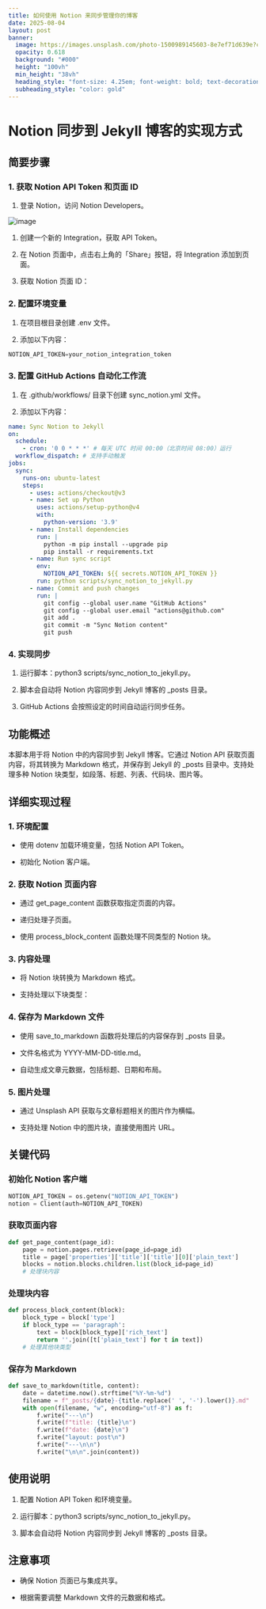```yaml
---
title: 如何使用 Notion 来同步管理你的博客
date: 2025-08-04
layout: post
banner:
  image: https://images.unsplash.com/photo-1500989145603-8e7ef71d639e?crop=entropy&cs=tinysrgb&fit=max&fm=jpg&ixid=M3w2OTIwMzJ8MHwxfHJhbmRvbXx8fHx8fHx8fDE3NTQzNDYyMjJ8&ixlib=rb-4.1.0&q=80&w=1080
  opacity: 0.618
  background: "#000"
  height: "100vh"
  min_height: "38vh"
  heading_style: "font-size: 4.25em; font-weight: bold; text-decoration: underline"
  subheading_style: "color: gold"
---
```


# Notion 同步到 Jekyll 博客的实现方式

## 简要步骤

### 1. 获取 Notion API Token 和页面 ID

1. 登录 Notion，访问 Notion Developers。

![image](https://prod-files-secure.s3.us-west-2.amazonaws.com/a7a0cc5a-89b9-4cda-8686-1fba0ca52f40/d19c1afe-dea5-4312-9333-786b0ba83054/image.png?X-Amz-Algorithm=AWS4-HMAC-SHA256&X-Amz-Content-Sha256=UNSIGNED-PAYLOAD&X-Amz-Credential=ASIAZI2LB4665GA3BC5R%2F20250804%2Fus-west-2%2Fs3%2Faws4_request&X-Amz-Date=20250804T222341Z&X-Amz-Expires=3600&X-Amz-Security-Token=IQoJb3JpZ2luX2VjEBUaCXVzLXdlc3QtMiJHMEUCIQDDd%2FAiL7SUNsUzFor%2FRkRP9HrZtCjFmKf%2F60LCx1b9CQIgOxNSh55UibgVAO2QwJ%2FSeEyWDRP6ygLwRgkvbT0XHk4q%2FwMIThAAGgw2Mzc0MjMxODM4MDUiDBJJ5Pp5hzva2eKSQCrcA9D%2B%2BQGCe4cfGKB0aAi38O%2FpsdXscvUVY6q8LQuQLqVYggFsR83gImP6snADpHb5XCnqBPlZDqL%2FlsNqS3GOwoRcSKqEpZqKEmKteY5PV%2BVGUoCqJj9Pk8SjZ20O91%2FZ7hLj2m8uA%2FP1g4DB%2B3xuCBbX6oiy9aVRQ5Xsqn%2BdNySqfaZfeSmlzs3NvPBwIVhc64Tw9E0cYjZ0ACNFHmwgV4syVp0swD3efeutB%2F7twYitT%2BEPq512Hnzq7WPPPNE4MrMsxpSr%2FZBlSqzuFNeWHB0znlqHdel62uzDqTDlWqhG8shpMIYZSWadMc7mBbw704EsiZLqwMVyVHAX708g61tr8SZ8PKXdOYPwJULZhMcfaoJjGyqIyrZxWGWBN8DAWm2h3dj6WOWIfImSc2u%2Bbx%2FM7kf7NjCLnU5AyN0eHVr2kp2UpYyCZzVBVUMXtdQuAuEFNkWEQ25OxvxDIj02gZmI9zgTiOPxjYMERzwc9%2BjJGvXDVyp5b5CzKgrSNCgnreA3ZMMtvUcpjdAlsh43YGRSpzQwg7OfTbWlW6PAS78k%2FjPLsXYHC1aGRplxmhei8mSU7gSLIvUMQPuQ2C%2FKHmxhTPY3D2rmE%2BRJpQCs8uJbZB3q3DKpyt8YGcIHMMDAxMQGOqUBQ6EmtgxGtfNtGmlR7m4DGbG89sAIS0uj14WHEBQkVvkikBeGJhAGYwNenetp1jG6yv4x46slVrfyHbQTc2lYwU%2FmB9EVw%2BHfbneSWHZIZDVoyjm%2FplEoIanZbzZj7404UsN52fKgmPp%2FE%2FHDcUAQ03rti1Zw5qcuzS5paZZGgq1yntKQhxCktBNkTEEJGhrl184uFxjYU%2BCoE3aPLWFHTxLEHCYV&X-Amz-Signature=150c25cc21d6a5be8db1dae2a90765a8a3a5fd0955fa3da2f2f4755dffa48ade&X-Amz-SignedHeaders=host&x-amz-checksum-mode=ENABLED&x-id=GetObject)

1. 创建一个新的 Integration，获取 API Token。

1. 在 Notion 页面中，点击右上角的「Share」按钮，将 Integration 添加到页面。

1. 获取 Notion 页面 ID：


### 2. 配置环境变量

1. 在项目根目录创建 .env 文件。

1. 添加以下内容：

```javascript
NOTION_API_TOKEN=your_notion_integration_token
```

### 3. 配置 GitHub Actions 自动化工作流

1. 在 .github/workflows/ 目录下创建 sync_notion.yml 文件。

1. 添加以下内容：

```yaml
name: Sync Notion to Jekyll
on:
  schedule:
    - cron: '0 0 * * *' # 每天 UTC 时间 00:00（北京时间 08:00）运行
  workflow_dispatch: # 支持手动触发
jobs:
  sync:
    runs-on: ubuntu-latest
    steps:
      - uses: actions/checkout@v3
      - name: Set up Python
        uses: actions/setup-python@v4
        with:
          python-version: '3.9'
      - name: Install dependencies
        run: |
          python -m pip install --upgrade pip
          pip install -r requirements.txt
      - name: Run sync script
        env:
          NOTION_API_TOKEN: ${{ secrets.NOTION_API_TOKEN }}
        run: python scripts/sync_notion_to_jekyll.py
      - name: Commit and push changes
        run: |
          git config --global user.name "GitHub Actions"
          git config --global user.email "actions@github.com"
          git add .
          git commit -m "Sync Notion content"
          git push
```

### 4. 实现同步

1. 运行脚本：python3 scripts/sync_notion_to_jekyll.py。

1. 脚本会自动将 Notion 内容同步到 Jekyll 博客的 _posts 目录。

1. GitHub Actions 会按照设定的时间自动运行同步任务。

## 功能概述

本脚本用于将 Notion 中的内容同步到 Jekyll 博客。它通过 Notion API 获取页面内容，将其转换为 Markdown 格式，并保存到 Jekyll 的 _posts 目录中。支持处理多种 Notion 块类型，如段落、标题、列表、代码块、图片等。

## 详细实现过程

### 1. 环境配置

- 使用 dotenv 加载环境变量，包括 Notion API Token。

- 初始化 Notion 客户端。

### 2. 获取 Notion 页面内容

- 通过 get_page_content 函数获取指定页面的内容。

- 递归处理子页面。

- 使用 process_block_content 函数处理不同类型的 Notion 块。

### 3. 内容处理

- 将 Notion 块转换为 Markdown 格式。

- 支持处理以下块类型：


### 4. 保存为 Markdown 文件

- 使用 save_to_markdown 函数将处理后的内容保存到 _posts 目录。

- 文件名格式为 YYYY-MM-DD-title.md。

- 自动生成文章元数据，包括标题、日期和布局。

### 5. 图片处理

- 通过 Unsplash API 获取与文章标题相关的图片作为横幅。

- 支持处理 Notion 中的图片块，直接使用图片 URL。

## 关键代码

### 初始化 Notion 客户端

```python
NOTION_API_TOKEN = os.getenv("NOTION_API_TOKEN")
notion = Client(auth=NOTION_API_TOKEN)
```

### 获取页面内容

```python
def get_page_content(page_id):
    page = notion.pages.retrieve(page_id=page_id)
    title = page['properties']['title']['title'][0]['plain_text']
    blocks = notion.blocks.children.list(block_id=page_id)
    # 处理块内容
```

### 处理块内容

```python
def process_block_content(block):
    block_type = block['type']
    if block_type == 'paragraph':
        text = block[block_type]['rich_text']
        return ''.join([t['plain_text'] for t in text])
    # 处理其他块类型
```

### 保存为 Markdown

```python
def save_to_markdown(title, content):
    date = datetime.now().strftime("%Y-%m-%d")
    filename = f"_posts/{date}-{title.replace(' ', '-').lower()}.md"
    with open(filename, "w", encoding="utf-8") as f:
        f.write("---\n")
        f.write(f"title: {title}\n")
        f.write(f"date: {date}\n")
        f.write("layout: post\n")
        f.write("---\n\n")
        f.write("\n\n".join(content))
```

## 使用说明

1. 配置 Notion API Token 和环境变量。

1. 运行脚本：python3 scripts/sync_notion_to_jekyll.py。

1. 脚本会自动将 Notion 内容同步到 Jekyll 博客的 _posts 目录。

## 注意事项

- 确保 Notion 页面已与集成共享。

- 根据需要调整 Markdown 文件的元数据和格式。